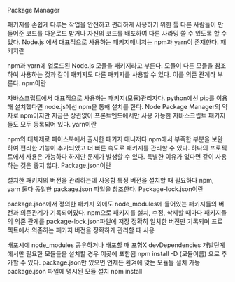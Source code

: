 Package Manager

패키지를 손쉽게 다루는 작업을 안전하고 편리하게 사용하기 위한 툴
다른 사람들이 만들어준 코드를 다운로드 받거나 자신의 코드를 배포하여 다른 사라밍 쓸 수 있도록 할 수 있다.
Node.js 에서 대표적으로 사용하는 패키지매니저는  npm과 yarn이 존재한다.
패키지란

npm과 yarn에 업로드된 Node.js 모듈을 패키지라고 부른다.
모듈이 다른 모듈을 참조하여 사용하는 것과 같이 패키지도 다른 패키지를 사용할 수 있다.
이를 의존 관계라 부른다.
npm이란

자바스크립트에서 대표적으로 사용하는 패키지(모듈)관리자다.
python에선 pip를 이용해 설치했다면 node.js에선 npm을 통해 설치를 한다.
Node Package Manager의 약자로 npm이지만 지금은 상관없이 프론트엔드에서만 사용 가능한
자바스크립트 패키지들도 모두 등록되어 있다.
yarn이란

npm의 대체제로 페이스북에서 출시한 패키지 매니저다
npm에서 부족한 부분을 보완하여 편리한 기능이 추가되었고 더 빠른 속도로 패키지를 관리할 수 있다.
하나의 프로젝트에서 사용은 가능하다 하지만 문제가 발생할 수 있다.
특별한 이유가 없다면 같이 사용하는 것은 좋지 않다.
Package.json이란

설치한 패키지의 버전을 관리하는데 사용함
특정 버전을 설치할 때 필요하다
npm, yarn 둘다 동일한 package.json 파일을 참조한다.
Package-lock.json이란

package.json에서 정의한 패키지 외에도 node_modules에 들어있는 패키지들의 버전과 의존관계가 기록되어있다.
npm으로 패키지를 설치, 수정, 삭제할 때마다 패키지들의 의존 관계를 package-lock.json파일에 저장
정확히 일치한 버전만 기록되며 프로젝트에서 의존하는 패키지 버전을 정확하게 관리할 때 사용
 

 

배포시에 node_modules 공유하거나 배포할 때 포함X
devDependencies
개발단계에서만 필요한 모듈들을 설치할 경우 이곳에 포함됨
npm install -D (모듈이름) 으로 추가할 수 있다.
package.json만 있으면 언제든 환겨에 맞는 모듈들 설치 가능
package.json 파일에 명시된 모듈 설치 npm install
